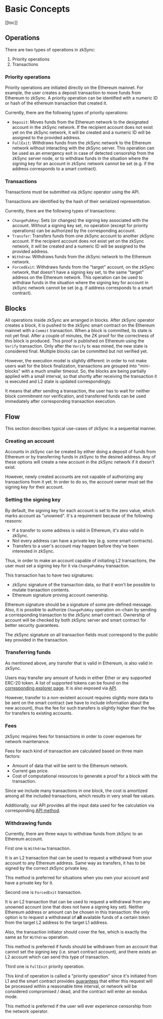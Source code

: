 # Basic Concepts

[[toc]]

## Operations

There are two types of operations in zkSync:

1. Priority operations
2. Transactions

### Priority operations

Priority operations are initiated directly on the Ethereum mainnet. For example, the user creates a deposit transaction
to move funds from Ethereum to zkSync. A priority operation can be identified with a numeric ID or hash of the ethereum
transaction that created it.

Currently, there are the following types of priority operations:

- `Deposit`: Moves funds from the Ethereum network to the designated account in the zkSync network. If the recipient
  account does not exist yet on the zkSync network, it will be created and a numeric ID will be assigned to the provided
  address.
- `FullExit`: Withdraws funds from the zkSync network to the Ethereum network without interacting with the zkSync
  server. This operation can be used as an emergency exit in case of detected censorship from the zkSync server node, or
  to withdraw funds in the situation where the signing key for an account in zkSync network cannot be set (e.g. if
  the address corresponds to a smart contract).

### Transactions

Transactions must be submitted via zkSync operator using the API.

Transactions are identified by the hash of their serialized representation.

Currently, there are the following types of transactions:

- `ChangePubKey`: Sets (or changes) the signing key associated with the account. Without a signing key set, no operation
  (except for priority operations) can be authorized by the corresponding account.
- `Transfer`: Transfers funds from one zkSync account to another zkSync account. If the recipient account does not exist
  yet on the zkSync network, it will be created and a numeric ID will be assigned to the provided address.
- `Withdraw`: Withdraws funds from the zkSync network to the Ethereum network.
- `ForcedExit`: Withdraws funds from the "target" account, on the zkSync network, that doesn't have a signing key set, to the
  same "target" address on the Ethereum network. This operation can be used to withdraw funds in the situation where the
  signing key for account in zkSync network cannot be set (e.g. if address corresponds to a smart contract).

## Blocks

All operations inside zkSync are arranged in blocks. After zkSync operator creates a block, it is pushed to the zkSync
smart contract on the Ethereum mainnet with a `Commit` transaction. When a block is committed, its state is not yet
final. After a couple of minutes, the ZK proof for the correctness of this block is produced. This proof is published on
Ethereum using the `Verify` transaction. Only after the `Verify` tx was mined, the new state is considered final.
Multiple blocks can be committed but not verified yet.

However, the execution model is slightly different: in order to not make users wait for the block finalization,
transactions are grouped into "mini-blocks" with a much smaller timeout. So, the blocks are being partially applied with
a small interval, so that shortly after receiving the transaction it is executed and L2 state is updated
correspondingly.

It means that after sending a transaction, the user has to wait for neither block commitment nor verification, and
transferred funds can be used immediately after corresponding transaction execution.

## Flow

This section describes typical use-cases of zkSync in a sequential manner.

### Creating an account

Accounts in zkSync can be created by either doing a deposit of funds from Ethereum or by transferring funds in zkSync to
the desired address. Any of these options will create a new account in the zkSync network if it doesn't exist.

However, newly created accounts are not capable of authorizing any transactions from it yet. In order to do so, the account
owner must set the signing key for their account.

### Setting the signing key

By default, the signing key for each account is set to the zero value, which marks account as "unowned". It's a
requirement because of the following reasons:

- If a transfer to some address is valid in Ethereum, it's also valid in zkSync.
- Not every address can have a private key (e.g. some smart contracts).
- Transfers to a user's account may happen before they've been interested in zkSync.

Thus, in order to make an account capable of initiating L2 transactions, the user must set a signing key for it via
`ChangePubKey` transaction.

This transaction has to have two signatures:

- zkSync signature of the transaction data, so that it won't be possible to mutate transaction contents.
- Ethereum signature proving account ownership.

Ethereum signature should be a signature of some pre-defined message. Also, it is possible to authorize `ChangePubKey`
operation on-chain by sending a corresponding transaction to the zkSync smart contract. Ownership of account will be
checked by both zkSync server and smart contract for better security guarantees.

The zkSync signature on all transaction fields must correspond to the public key provided in the transaction.

### Transferring funds

As mentioned above, any transfer that is valid in Ethereum, is also valid in zkSync.

Users may transfer any amount of funds in either Ether or any supported ERC-20 token. A list of supported tokens can be
found on the [corresponding explorer page](https://zkscan.io/tokens). It is also exposed via [API](../api).

However, transfer to a non-existent account requires slightly more data to be sent on the smart contract (we have to
include information about the new account), thus the fee for such transfers is slightly higher than the fee for transfers to
existing accounts.

### Fees

zkSync requires fees for transactions in order to cover expenses for network maintenance.

Fees for each kind of transaction are calculated based on three main factors:

- Amount of data that will be sent to the Ethereum network.
- Current gas price.
- Cost of computational resources to generate a proof for a block with the transaction.

Since we include many transactions in one block, the cost is amortized among all the included transactions, which
results in very small fee values.

Additionally, our API provides all the input data used for fee calculation via corresponding [API method][api_fee].

[api_fee]: ../api/v0.1.md#get-tx-fee

### Withdrawing funds

Currently, there are three ways to withdraw funds from zkSync to an Ethereum account.

First one is `Withdraw` transaction.

It is an L2 transaction that can be used to request a withdrawal from your account to any Ethereum address. Same way as
transfers, it has to be signed by the correct zkSync private key.

This method is preferred for situations when you own your account and have a private key for it.

Second one is `ForcedExit` transaction.

It is an L2 transaction that can be used to request a withdrawal from any unowned account (one that does not have a
signing key set). Neither Ethereum address or amount can be chosen in this transaction: the only option is to request a
withdrawal of **all** available funds of a certain token from the target L2 address to the target L1 address.

Also, the transaction initiator should cover the fee, which is exactly the same as for `Withdraw` operation.

This method is preferred if funds should be withdrawn from an account that cannot set the signing key (i.e. smart
contract account), and there exists an L2 account which can send this type of transaction.

Third one is `FullExit` priority operation.

This kind of operation is called a "priority operation" since it's initiated from L1 and the smart contract provides
[guarantees](../faq/security.md#security-overview) that either this request will be processed within a reasonable time
interval, or network will be considered compromised / dead, and the contract will enter an exodus mode.

This method is preferred if the user will ever experience censorship from the network operator.
